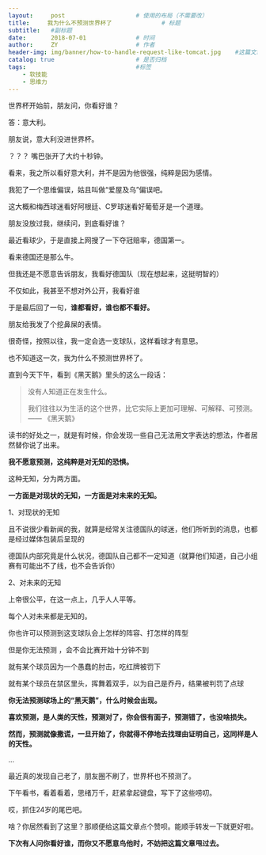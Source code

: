 ```yaml
---
layout:     post                    # 使用的布局（不需要改）
title:     我为什么不预测世界杯了              # 标题 
subtitle:   #副标题
date:       2018-07-01              # 时间
author:     ZY                      # 作者
header-img: img/banner/how-to-handle-request-like-tomcat.jpg    #这篇文章标题背景图片
catalog: true                       # 是否归档
tags:                               #标签
    - 软技能
    - 思维力
---
```

世界杯开始前，朋友问，你看好谁？  

答：意大利。  

朋友说，意大利没进世界杯。  

？？？ 嘴巴张开了大约十秒钟。  

看来，我之所以看好意大利，并不是因为他很强，纯粹是因为感情。  

我犯了一个思维偏误，姑且叫做“爱屋及乌”偏误吧。  

这大概和梅西球迷看好阿根廷、C罗球迷看好葡萄牙是一个道理。  

朋友没放过我，继续问，到底看好谁？  

最近看球少，于是直接上网搜了一下夺冠赔率，德国第一。  

看来德国还是那么牛。  

但我还是不愿意告诉朋友，我看好德国队（现在想起来，这挺明智的）  

不仅如此，我甚至不想对外公开，我看好谁  

于是最后回了一句，**谁都看好，谁也都不看好。**  

朋友给我发了个挖鼻屎的表情。  

很奇怪，按照以往，我一定会选一支球队，这样看球才有意思。  

也不知道这一次，我为什么不预测世界杯了。  

直到今天下午，看到《黑天鹅》里头的这么一段话：  

> 没有人知道正在发生什么。  
>
> 我们往往以为生活的这个世界，比它实际上更加可理解、可解释、可预测。 —— 《黑天鹅》

读书的好处之一，就是有时候，你会发现一些自己无法用文字表达的想法，作者居然替你说了出来。  

**我不愿意预测，这纯粹是对无知的恐惧。**  

这种无知，分为两方面。  

**一方面是对现状的无知，一方面是对未来的无知。**  

1、对现状的无知  

且不说很少看新闻的我，就算是经常关注德国队的球迷，他们所听到的消息，也都是经过媒体包装后呈现的   

德国队内部究竟是什么状况，德国队自己都不一定知道（就算他们知道，自己小组赛有可能出不了线，也不会告诉你）  

2、对未来的无知  

上帝很公平，在这一点上，几乎人人平等。  

每个人对未来都是无知的。  

你也许可以预测到这支球队会上怎样的阵容、打怎样的阵型  

但是你无法预测 ，会不会比赛开始十分钟不到  

就有某个球员因为一个愚蠢的肘击，吃红牌被罚下  

就有某个球员在禁区里头，挥舞着双手，以为自己是乔丹，结果被判罚了点球  

**你无法预测球场上的“黑天鹅”，什么时候会出现。**  

**喜欢预测，是人类的天性，预测对了，你会很有面子，预测错了，也没啥损失。**   

**然而，预测就像撒谎，一旦开始了，你就得不停地去找理由证明自己，这同样是人的天性。**  

...   

最近真的发现自己老了，朋友圈不刷了，世界杯也不预测了。  

下午看书，看着看着，思绪万千，赶紧拿起键盘，写下了这些唠叨。  

哎，抓住24岁的尾巴吧。  

啥？你居然看到了这里？那顺便给这篇文章点个赞呗。能顺手转发一下就更好啦。  

**下次有人问你看好谁，而你又不愿意鸟他时，不妨把这篇文章甩过去。**  



